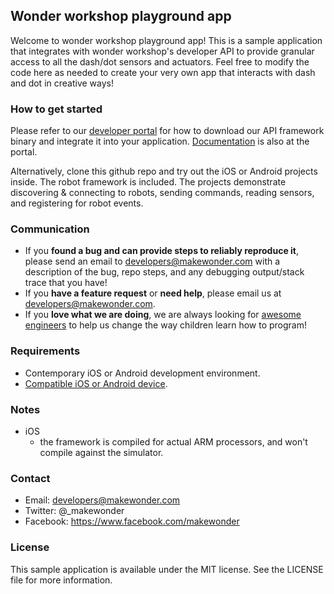 ## Wonder workshop playground app
Welcome to wonder workshop playground app!  This is a sample application that integrates with wonder workshop's developer API to provide granular access to all the dash/dot sensors and actuators.  Feel free to modify the code here as needed to create your very own app that interacts with dash and dot in creative ways!

### How to get started
Please refer to our [developer portal](https://developer.makewonder.com/#/gettingstarted) for how to download our API framework binary and integrate it into your application.  [Documentation](https://developer.makewonder.com/#/docs) is also at the portal.

Alternatively, clone this github repo and try out the iOS or Android projects inside. The robot framework is included.  The projects demonstrate discovering & connecting to robots, sending commands, reading sensors, and registering for robot events.

### Communication
* If you **found a bug and can provide steps to reliably reproduce it**, please send an email to developers@makewonder.com with a description of the bug, repo steps, and any debugging output/stack trace that you have!
* If you **have a feature request** or **need help**, please email us at developers@makewonder.com.
* If you **love what we are doing**, we are always looking for [awesome engineers](https://www.makewonder.com/careers) to help us change the way children learn how to program!

### Requirements
* Contemporary iOS or Android development environment.
* [Compatible iOS or Android device](https://www.makewonder.com/compatibility).

### Notes
* iOS
    * the framework is compiled for actual ARM processors, and won't compile against the simulator.

### Contact
* Email: developers@makewonder.com
* Twitter: @_makewonder
* Facebook: https://www.facebook.com/makewonder


### License
This sample application is available under the MIT license.  See the LICENSE file for more information.
